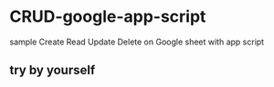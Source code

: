 # CRUD-google-app-script
sample Create Read Update Delete on Google sheet with app script

## try by yourself
